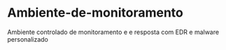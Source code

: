 # Ambiente-de-monitoramento
Ambiente controlado de monitoramento e e resposta com EDR e malware personalizado
